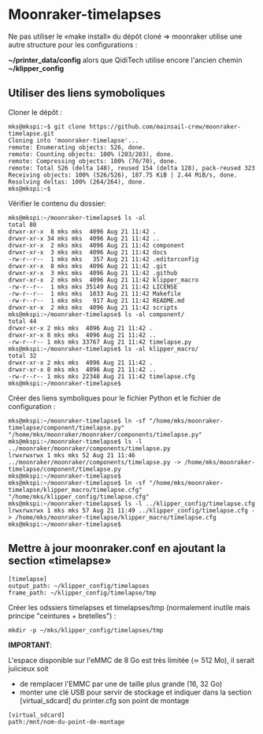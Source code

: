 # Moonraker-timelapses

Ne pas utiliser le «make install» du dépôt cloné => moonraker utilise une autre structure pour les configurations :

**~/printer_data/config** alors que QidiTech utilise encore l'ancien chemin **~/klipper_config**

## Utiliser des liens symoboliques

Cloner le dépôt :

```
mks@mkspi:~$ git clone https://github.com/mainsail-crew/moonraker-timelapse.git
Cloning into 'moonraker-timelapse'...
remote: Enumerating objects: 526, done.
remote: Counting objects: 100% (203/203), done.
remote: Compressing objects: 100% (70/70), done.
remote: Total 526 (delta 148), reused 154 (delta 128), pack-reused 323
Receiving objects: 100% (526/526), 187.75 KiB | 2.44 MiB/s, done.
Resolving deltas: 100% (264/264), done.
mks@mkspi:~$
```
Vérifier le contenu du dossier:

```
mks@mkspi:~/moonraker-timelapse$ ls -al
total 80
drwxr-xr-x  8 mks mks  4096 Aug 21 11:42 .
drwxr-xr-x 34 mks mks  4096 Aug 21 11:42 ..
drwxr-xr-x  2 mks mks  4096 Aug 21 11:42 component
drwxr-xr-x  3 mks mks  4096 Aug 21 11:42 docs
-rw-r--r--  1 mks mks   357 Aug 21 11:42 .editorconfig
drwxr-xr-x  8 mks mks  4096 Aug 21 11:42 .git
drwxr-xr-x  3 mks mks  4096 Aug 21 11:42 .github
drwxr-xr-x  2 mks mks  4096 Aug 21 11:42 klipper_macro
-rw-r--r--  1 mks mks 35149 Aug 21 11:42 LICENSE
-rw-r--r--  1 mks mks  1033 Aug 21 11:42 Makefile
-rw-r--r--  1 mks mks   917 Aug 21 11:42 README.md
drwxr-xr-x  2 mks mks  4096 Aug 21 11:42 scripts
mks@mkspi:~/moonraker-timelapse$ ls -al component/
total 44
drwxr-xr-x 2 mks mks  4096 Aug 21 11:42 .
drwxr-xr-x 8 mks mks  4096 Aug 21 11:42 ..
-rw-r--r-- 1 mks mks 33767 Aug 21 11:42 timelapse.py
mks@mkspi:~/moonraker-timelapse$ ls -al klipper_macro/
total 32
drwxr-xr-x 2 mks mks  4096 Aug 21 11:42 .
drwxr-xr-x 8 mks mks  4096 Aug 21 11:42 ..
-rw-r--r-- 1 mks mks 22348 Aug 21 11:42 timelapse.cfg
mks@mkspi:~/moonraker-timelapse$
```
Créer des liens symboliques pour le fichier Python et le fichier de configuration :

```
mks@mkspi:~/moonraker-timelapse$ ln -sf "/home/mks/moonraker-timelapse/component/timelapse.py" "/home/mks/moonraker/moonraker/components/timelapse.py"
mks@mkspi:~/moonraker-timelapse$ ls -l ../moonraker/moonraker/components/timelapse.py
lrwxrwxrwx 1 mks mks 52 Aug 21 11:46 ../moonraker/moonraker/components/timelapse.py -> /home/mks/moonraker-timelapse/component/timelapse.py
mks@mkspi:~/moonraker-timelapse$
mks@mkspi:~/moonraker-timelapse$ ln -sf "/home/mks/moonraker-timelapse/klipper_macro/timelapse.cfg" "/home/mks/klipper_config/timelapse.cfg"
mks@mkspi:~/moonraker-timelapse$ ls -l ../klipper_config/timelapse.cfg
lrwxrwxrwx 1 mks mks 57 Aug 21 11:49 ../klipper_config/timelapse.cfg -> /home/mks/moonraker-timelapse/klipper_macro/timelapse.cfg
mks@mkspi:~/moonraker-timelapse$
```

## Mettre à jour moonraker.conf en ajoutant la section «timelapse»

```
[timelapse]
output_path: ~/klipper_config/timelapses
frame_path: ~/klipper_config/timelapse/tmp
```

Créer les odssiers timelapses et timelapses/tmp (normalement inutile mais principe "ceintures + bretelles") :

```
mkdir -p ~/mks/klipper_config/timelapses/tmp
```

**IMPORTANT**:

L'espace disponible sur l'eMMC de 8 Go est très limitée (≃ 512 Mo), il serait juiicieux soit 
 - de remplacer l'EMMC par une de taille plus grande (16, 32 Go)
 - monter une clé USB pour servir de stockage et indiquer dans la section [virtual_sdcard] du printer.cfg son point de montage

```
[virtual_sdcard]
path:/mnt/nom-du-point-de-montage
```
